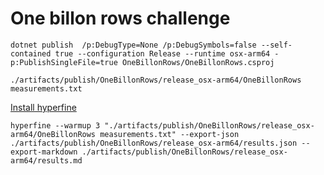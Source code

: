# One billon rows challenge
```shell
dotnet publish  /p:DebugType=None /p:DebugSymbols=false --self-contained true --configuration Release --runtime osx-arm64 -p:PublishSingleFile=true OneBillonRows/OneBillonRows.csproj
```

```shell
./artifacts/publish/OneBillonRows/release_osx-arm64/OneBillonRows measurements.txt
```

[Install hyperfine](https://github.com/sharkdp/hyperfine?tab=readme-ov-file#installation)

```shell
hyperfine --warmup 3 "./artifacts/publish/OneBillonRows/release_osx-arm64/OneBillonRows measurements.txt" --export-json ./artifacts/publish/OneBillonRows/release_osx-arm64/results.json --export-markdown ./artifacts/publish/OneBillonRows/release_osx-arm64/results.md
```